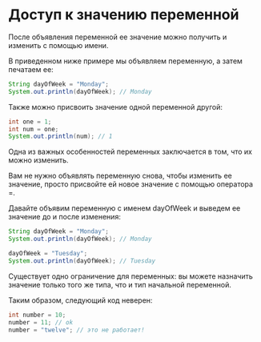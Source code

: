 # Доступ к значению переменной
После объявления переменной ее значение можно получить и изменить с помощью имени. 

В приведенном ниже примере мы объявляем переменную, а затем печатаем ее:

```Java
String dayOfWeek = "Monday";
System.out.println(dayOfWeek); // Monday
```

Также можно присвоить значение одной переменной другой:

```Java
int one = 1;
int num = one;
System.out.println(num); // 1
```

Одна из важных особенностей переменных заключается в том, что их можно изменить. 

Вам не нужно объявлять переменную снова, чтобы изменить ее значение, просто присвойте ей новое значение с помощью оператора =.

Давайте объявим переменную с именем dayOfWeek и выведем ее значение до и после изменения:

```Java
String dayOfWeek = "Monday";
System.out.println(dayOfWeek); // Monday

dayOfWeek = "Tuesday";
System.out.println(dayOfWeek); // Tuesday
```

Существует одно ограничение для переменных: вы можете назначить значение только того же типа, что и тип начальной переменной. 

Таким образом, следующий код неверен:

```Java
int number = 10;
number = 11; // ok
number = "twelve"; // это не работает!
```